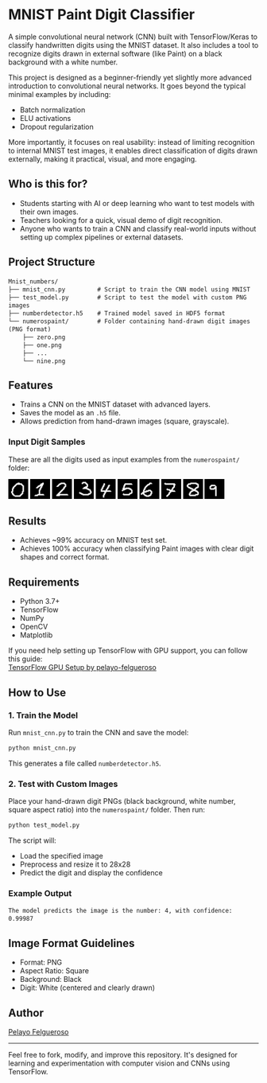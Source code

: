 # MNIST Paint Digit Classifier

A simple convolutional neural network (CNN) built with TensorFlow/Keras to classify handwritten digits using the MNIST dataset. It also includes a tool to recognize digits drawn in external software (like Paint) on a black background with a white number.

This project is designed as a beginner-friendly yet slightly more advanced introduction to convolutional neural networks. It goes beyond the typical minimal examples by including:

- Batch normalization  
- ELU activations  
- Dropout regularization  

More importantly, it focuses on real usability: instead of limiting recognition to internal MNIST test images, it enables direct classification of digits drawn externally, making it practical, visual, and more engaging.

## Who is this for?

- Students starting with AI or deep learning who want to test models with their own images.  
- Teachers looking for a quick, visual demo of digit recognition.  
- Anyone who wants to train a CNN and classify real-world inputs without setting up complex pipelines or external datasets.  

## Project Structure

```
Mnist_numbers/
├── mnist_cnn.py         # Script to train the CNN model using MNIST
├── test_model.py        # Script to test the model with custom PNG images
├── numberdetector.h5    # Trained model saved in HDF5 format
└── numerospaint/        # Folder containing hand-drawn digit images (PNG format)
    ├── zero.png
    ├── one.png
    ├── ...
    └── nine.png
```

## Features

- Trains a CNN on the MNIST dataset with advanced layers.
- Saves the model as an `.h5` file.
- Allows prediction from hand-drawn images (square, grayscale).

### Input Digit Samples

These are all the digits used as input examples from the `numerospaint/` folder:

<img src="https://github.com/pelayo-felgueroso/mnist-paint-classifier/blob/main/numerospaint/zero.png?raw=true" width="40"/>
<img src="https://github.com/pelayo-felgueroso/mnist-paint-classifier/blob/main/numerospaint/one.png?raw=true" width="40"/>
<img src="https://github.com/pelayo-felgueroso/mnist-paint-classifier/blob/main/numerospaint/two.png?raw=true" width="40"/>
<img src="https://github.com/pelayo-felgueroso/mnist-paint-classifier/blob/main/numerospaint/three.png?raw=true" width="40"/>
<img src="https://github.com/pelayo-felgueroso/mnist-paint-classifier/blob/main/numerospaint/four.png?raw=true" width="40"/>
<img src="https://github.com/pelayo-felgueroso/mnist-paint-classifier/blob/main/numerospaint/five.png?raw=true" width="40"/>
<img src="https://github.com/pelayo-felgueroso/mnist-paint-classifier/blob/main/numerospaint/six.png?raw=true" width="40"/>
<img src="https://github.com/pelayo-felgueroso/mnist-paint-classifier/blob/main/numerospaint/seven.png?raw=true" width="40"/>
<img src="https://github.com/pelayo-felgueroso/mnist-paint-classifier/blob/main/numerospaint/eight.png?raw=true" width="40"/>
<img src="https://github.com/pelayo-felgueroso/mnist-paint-classifier/blob/main/numerospaint/nine.png?raw=true" width="40"/>


## Results

- Achieves ~99% accuracy on MNIST test set.  
- Achieves 100% accuracy when classifying Paint images with clear digit shapes and correct format.

## Requirements

- Python 3.7+  
- TensorFlow  
- NumPy  
- OpenCV  
- Matplotlib  

If you need help setting up TensorFlow with GPU support, you can follow this guide:  
[TensorFlow GPU Setup by pelayo-felgueroso](https://github.com/pelayo-felgueroso/tensorflow-gpu-setup)

## How to Use

### 1. Train the Model

Run `mnist_cnn.py` to train the CNN and save the model:

```bash
python mnist_cnn.py
```

This generates a file called `numberdetector.h5`.

### 2. Test with Custom Images

Place your hand-drawn digit PNGs (black background, white number, square aspect ratio) into the `numerospaint/` folder. Then run:

```bash
python test_model.py
```

The script will:

- Load the specified image  
- Preprocess and resize it to 28x28  
- Predict the digit and display the confidence  

### Example Output

```
The model predicts the image is the number: 4, with confidence: 0.99987
```

## Image Format Guidelines

- Format: PNG  
- Aspect Ratio: Square  
- Background: Black  
- Digit: White (centered and clearly drawn)  

## Author

[Pelayo Felgueroso](https://github.com/pelayo-felgueroso)

---

Feel free to fork, modify, and improve this repository. It's designed for learning and experimentation with computer vision and CNNs using TensorFlow.
